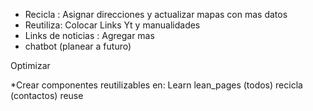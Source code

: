 * Recicla : Asignar direcciones y actualizar mapas con mas datos
 * Reutiliza: Colocar Links Yt y manualidades 
 * Links de noticias : Agregar mas
 * chatbot (planear a futuro)

Optimizar

 *Crear componentes reutilizables en:
    Learn
    lean_pages (todos)
    recicla (contactos)
    reuse
 